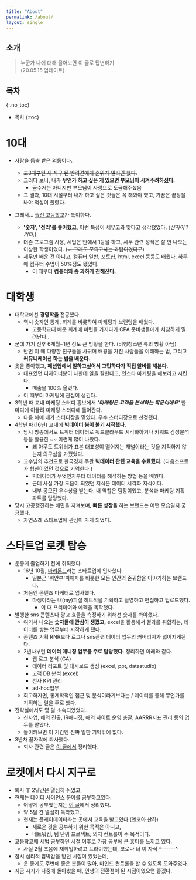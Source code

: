 ```yaml
---
title: "About"
permalink: /about/
layout: single
---
```


소개
------
> 누군가 나에 대해 물어보면 이 글로 답변하기  
(20.05.15 업데이트)

## 목차
{:.no_toc}

* 목차
{:toc}

# 10대
* 사랑을 듬뿍 받은 외동이다.
  * ~~고3때부턴 새 식구 된 반려견에게 순위가 밀리긴 했다.~~
  * 그러다 보니, 내가 **무언가 하고 싶은 게 있으면 부모님이 시켜주려하셨다.**
    * 금수저는 아니지만 부모님이 사랑으로 도금해주셨음
  * 그 결과, 10대 시절부터 내가 하고 싶은 것들은 꼭 해봐야 했고, 가끔은 끝장을 봐야 적성이 풀렸다.

* 그래서... [출신 고등학교](http://daedong.kr/index.do)가 특이하다.
  * **'숫자', '정리'를 좋아했고,** 이런 특성이 세무고와 맞다고 생각했었다. *(심지어 1기다.)*  
  * 더존 프로그램 사용, 세법은 반에서 1등을 하고, 세무 관련 성적은 잘 안 나오는 이상한 학생이었다. (~~나 그래도 모의고사는 과탑이었다구~~)
  * 세무만 배운 건 아니고, 컴퓨터 일반, 포토샵, html, excel 등등도 배웠다. 하루에 컴퓨터 수업이 50%정도 됐었다.
    * 이 때부터 **컴퓨터와 좀 과하게 친해진다.**

# 대학생
* 대학교에선 **경영학을** 전공했다.
  * 역시 숫자인 통계, 회계를 비롯하여 마케팅과 브랜딩을 배웠다.
    * 고등학교때 배운 회계에 미련을 가지다가 CPA 준비생들에게 처참하게 밀려난다..
* 군대 가기 전후 6개월~1년 정도 큰 방황을 한다. (비행청소년 류의 방황 아님)
  * 반면 이 때 다양한 친구들을 사귀며 배경을 가진 사람들을 이해하는 법, 그리고 **커뮤니케이션 하는 법을 배운다.**
* 옷을 좋아했고, **패션업에서 일하고싶어서 고민하다가 직접 알바를 해본다.**
  * 대표였던 디자이너분이 나한테 일을 잘한다고, 인스타 마케팅을 해보라고 시킨다.
    * 매출을 100% 올렸다.
  * 이 때부터 마케팅에 관심이 생긴다.
* 3학년 때 교내 마케팅 스터디 홍보에서 ***'마케팅은 고객을 분석하는 학문이에요'*** 한 마디에 이끌려 마케팅 스터디에 들어간다.
    * 다음 해에 내가 스터디장을 맡았다. 우수 스터디장으로 선정됐다.
* 4학년 때(16년) 교내에 **빅데이터 붐이 불기 시작했다.**
  * 당시 방송에서도 트위터 데이터로 워드클라우드 시각화하거나 키워드 감성분석 등을 활용한 ~~ 이런게 많이 나왔다.
    * 왜 아무도 트위터가 표본 대표성이 떨어지는 채널이라는 것을 지적하지 않는지 의구심을 가졌었다.
  * 교수님의 추천으로 한국경제 주관 **빅데이터 관련 교육을 수료했다.** (다음소프트가 협찬이었던 것으로 기억한다.)
    * 빅데이터가 무엇인지부터 데이터를 해석하는 방법 등을 배웠다.
    * 근데 사실 가장 도움이 되었던 지식은 데이터 시각화 지식이다.
    * 내부 공모전 우수상을 받는다. 내 역할은 팀장이었고, 분석과 마케팅 기획 파트를 담당했다.
* 당시 고공행진하는 배민을 지켜보며, **빠른 성장을** 하는 브랜드는 어떤 모습일지 궁금했다.
    * 자연스레 스타트업에 관심이 가게 되었다.

# 스타트업 로켓 탑승
* 운좋게 졸업하기 전에 취직했다.
  * 16년 10월, [마리몬드](https://marymond.kr/main/index)라는 스타트업에 입사했다.
    * 일본군 '위안부'피해자를 비롯한 모든 인간의 존귀함을 이야기하는 브랜드다.
  * 처음엔 콘텐츠 마케터로 입사했다.
    * 마생이라는 내(my)피셜 히트작을 기획하고 촬영하고 편집하고 업로드했다.
      * 이 때 프리미어와 에펙을 독학했다.
* 발행한 sns 콘텐츠나 광고 효율을 측정하기 위해선 숫자를 봐야했다.
  * 여기서 나오는 **숫자들에 관심이 생겼고,** excel을 활용해서 결과를 취합하는, 데이터를 쌓는 업무부터 시작하게 됐다.
  * 콘텐츠 기획 RNR보다 로그나 sns관련 데이터 업무의 커버리지가 넓어지게된다.
  * 2년차부턴 **데이터 매니징 업무를 주로 담당했다.** 정리하면 아래와 같다.
    * 웹 로그 분석 (GA)
    * 데이터 리포트 및 대시보드 생성 (excel, ppt, datastudio)
    * 고객 DB 분석 (excel)
    * 전사 KPI 관리
    * ad-hoc업무
  * 회고하자면, 통계학적인 접근 및 분석이라기보다는 / 데이터를 통해 무언가를 기획하는 일을 주로 했다.
* 전략실에서도 몇 달 소속되었었다.
  * 신사업, 해외 진출, IR매니징, 해외 사이트 운영 총괄, AARRR지표 관리 등의 업무를 맡았다.
  * 돌이켜보면 이 기간엔 진짜 일한 기억밖에 없다.
* 3년차 끝자락에 퇴사했다.
  * 퇴사 관련 글은 [이 글에서](https://sean-parkk.github.io/diary/Review_(19)Aug_to_(20)Feb/) 정리했다.

# 로켓에서 다시 지구로
* 퇴사 후 2달간은 열심히 쉬었고,
* 현재는 데이터 사이언스 분야를 공부하고있다.
  * 어떻게 공부했는지는 [이 글](https://sean-parkk.github.io/curriculum/)에서 정리했다.
  * 약 5달 간 열심히 독학했고,
  * 현재는 플레이데이터라는 곳에서 교육을 받고있다.(엔코아 산하)
    * 새로운 것을 공부하기 위한 목적은 아니고,
    * 네트워킹, 팀 단위 프로젝트, 의지 컨트롤이 주 목적이다.
* 고등학교때 세법 공부하던 시절 이후로 가장 공부에 큰 흥미를 느끼고 있다.
  * 사실 2월 즈음에 재취업하려고 트라이했는데, 코로나 너 이 자식 \^------^
* 잠시 심리적 압박감을 받던 시절이 있었는데,
  * 운 좋게도 주변에 좋은 분들이 많아, 마인드 컨트롤을 할 수 있도록 도와주었다.
* 지금 시기가 나중에 돌아봤을 때, 인생의 전환점이 된 시점이었으면 좋겠다.
